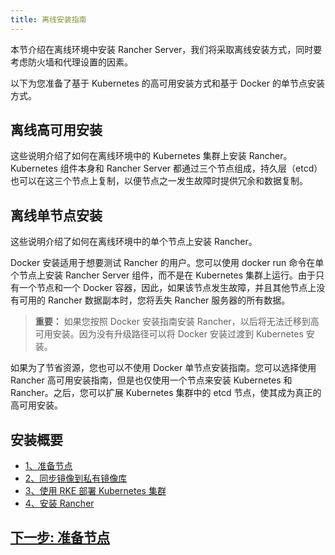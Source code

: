 ```yaml
---
title: 离线安装指南
---
```


本节介绍在离线环境中安装 Rancher Server，我们将采取离线安装方式，同时要考虑防火墙和代理设置的因素。

以下为您准备了基于 Kubernetes 的高可用安装方式和基于 Docker 的单节点安装方式。

## 离线高可用安装

这些说明介绍了如何在离线环境中的 Kubernetes 集群上安装 Rancher。
Kubernetes 组件本身和 Rancher Server 都通过三个节点组成，持久层（etcd）也可以在这三个节点上复制，以便节点之一发生故障时提供冗余和数据复制。

## 离线单节点安装

这些说明介绍了如何在离线环境中的单个节点上安装 Rancher。

Docker 安装适用于想要测试 Rancher 的用户。您可以使用 docker run 命令在单个节点上安装 Rancher Server 组件，而不是在 Kubernetes 集群上运行。由于只有一个节点和一个 Docker 容器，因此，如果该节点发生故障，并且其他节点上没有可用的 Rancher 数据副本时，您将丢失 Rancher 服务器的所有数据。

> **重要：** 如果您按照 Docker 安装指南安装 Rancher，以后将无法迁移到高可用安装。因为没有升级路径可以将 Docker 安装过渡到 Kubernetes 安装。

如果为了节省资源，您也可以不使用 Docker 单节点安装指南。您可以选择使用 Rancher 高可用安装指南，但是也仅使用一个节点来安装 Kubernetes 和 Rancher。之后，您可以扩展 Kubernetes 集群中的 etcd 节点，使其成为真正的高可用安装。

## 安装概要

- [1、准备节点](/docs/installation/other-installation-methods/air-gap/prepare-nodes/_index)
- [2、同步镜像到私有镜像库](/docs/installation/other-installation-methods/air-gap/populate-private-registry/_index)
- [3、使用 RKE 部署 Kubernetes 集群](/docs/installation/other-installation-methods/air-gap/launch-kubernetes/_index)
- [4、安装 Rancher](/docs/installation/other-installation-methods/air-gap/install-rancher/_index)

## [下一步: 准备节点](/docs/installation/other-installation-methods/air-gap/prepare-nodes/_index)

